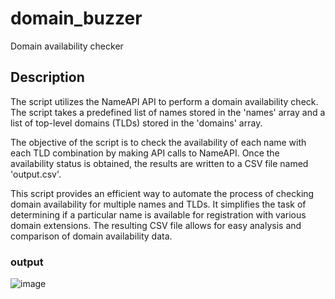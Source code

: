 # domain_buzzer
Domain availability checker

## Description 
The script utilizes the NameAPI API to perform a domain availability check. The script takes a predefined list of names stored in the 'names' array and a list of top-level domains (TLDs) stored in the 'domains' array.

The objective of the script is to check the availability of each name with each TLD combination by making API calls to NameAPI. Once the availability status is obtained, the results are written to a CSV file named 'output.csv'.

This script provides an efficient way to automate the process of checking domain availability for multiple names and TLDs. It simplifies the task of determining if a particular name is available for registration with various domain extensions. The resulting CSV file allows for easy analysis and comparison of domain availability data.

### output 

![image](https://github.com/iamshreeram/domain_buzzer/assets/7752805/72fbe386-bb5f-460b-b493-ca53fe404e4c)
